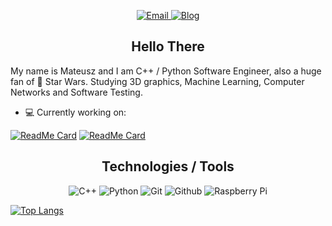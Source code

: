 <!-- **Mregussek/Mregussek** is a ✨ _special_ ✨ repository because its `README.md` (this file) appears on your GitHub profile. -->

<p align="center">
  <a target="_blank" href="mailto:info@mateuszrzeczyca.pl" target="_blank">
    <img alt="Email" src="https://img.shields.io/badge/Email-0078D4.svg?&style=for-the-badge&logo=Microsoft-Outlook&logoColor=white" />
  </a>
  <a target="_blank" href="https://mateuszrzeczyca.pl" target="_blank">
    <img alt="Blog" src="https://img.shields.io/badge/Website-4285F4.svg?&style=for-the-badge&logo=google-chrome&logoColor=white" />
  </a>
</p>

<h2 align="center"> Hello There </h2>

My name is Mateusz and I am C++ / Python Software Engineer, also a huge fan of :space_invader: Star Wars. Studying 3D graphics, Machine Learning, Computer Networks and Software Testing.

- :computer: Currently working on:

[![ReadMe Card](https://github-readme-stats.vercel.app/api/pin/?username=Mregussek&repo=MAREngine&theme=vision-friendly-dark)](https://github.com/Mregussek/MAREngine)
[![ReadMe Card](https://github-readme-stats.vercel.app/api/pin/?username=Mregussek&repo=MARMaths&theme=vision-friendly-dark)](https://github.com/Mregussek/MARMaths)

<h2 align="center"> Technologies / Tools</h2>

<p align="center">
  <img alt="C++" src="https://img.shields.io/badge/-C/C++-00599C?style=flat-square&logo=c%2B%2B&logoColor=white" /> 
  <img alt="Python" src="https://img.shields.io/badge/-Python-3776AB?style=flat-square&logo=python&logoColor=white" /> 
  <img alt="Git" src="https://img.shields.io/badge/-git-F05032?style=flat-square&logo=git&logoColor=white" />
  <img alt="Github" src="https://img.shields.io/badge/-GitHub-181717?style=flat-square&logo=github" />
  <img alt="Raspberry Pi" src="https://img.shields.io/badge/-Raspberry%20Pi-C51A4A?style=flat-square&logo=Raspberry-Pi" />
</p>

[![Top Langs](https://github-readme-stats.vercel.app/api/top-langs/?username=Mregussek&theme=vision-friendly-dark)](https://github.com/anuraghazra/github-readme-stats)
